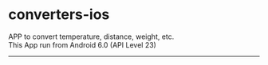 # converters-ios
APP to convert temperature, distance, weight, etc. <br>
This App run from Android 6.0 (API Level 23)
<hr>

